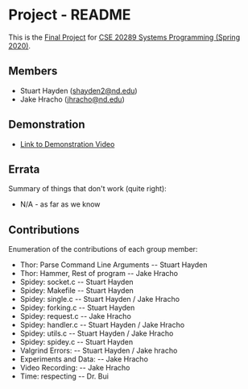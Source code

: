 # Project - README

This is the [Final Project] for [CSE 20289 Systems Programming (Spring 2020)].

## Members

- Stuart Hayden (shayden2@nd.edu)
- Jake Hracho   (jhracho@nd.edu)

## Demonstration

- [Link to Demonstration Video](https://youtu.be/NSSPyksJQIM)

## Errata

Summary of things that don't work (quite right):
- N/A - as far as we know

## Contributions

Enumeration of the contributions of each group member:

- Thor:	Parse Command Line Arguments --			Stuart Hayden
- Thor:	Hammer, Rest of program -- 				Jake Hracho
- Spidey: socket.c   	-- 						Stuart Hayden
- Spidey: Makefile   	-- 						Stuart Hayden
- Spidey: single.c   	-- 						Stuart Hayden / Jake Hracho
- Spidey: forking.c  	-- 						Stuart Hayden
- Spidey: request.c  	-- 						Jake Hracho
- Spidey: handler.c  	-- 						Stuart Hayden / Jake Hracho
- Spidey: utils.c    	-- 						Stuart Hayden / Jake Hracho
- Spidey: spidey.c   	-- 						Stuart Hayden
- Valgrind Errors:   	--						Stuart Hayden / Jake hracho
- Experiments and Data: --						Jake Hracho
- Video Recording:		-- 						Jake Hracho
- Time: respecting	    --						Dr. Bui

[Final Project]: https://www3.nd.edu/~pbui/teaching/cse.20289.sp20/project.html
[CSE 20289 Systems Programming (Spring 2020)]: https://www3.nd.edu/~pbui/teaching/cse.20289.sp20/
